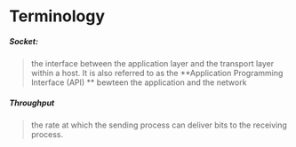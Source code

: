 # Terminology





##### Socket:

> the interface between the application layer and the transport layer within a host. It is also referred to as the **Application Programming Interface (API) ** bewteen the application and the network

##### Throughput

>  the rate at which the sending process can deliver bits to the receiving process.
